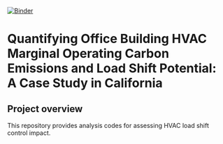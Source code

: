 [![Binder](https://mybinder.org/badge_logo.svg)](https://mybinder.org/v2/gh/ZAY630/ls_sdh/HEAD?labpath=analysis.ipynb)

# Quantifying Office Building HVAC Marginal Operating Carbon Emissions and Load Shift Potential: A Case Study in California #
## Project overview ##
This repository provides analysis codes for assessing HVAC load shift control impact.
